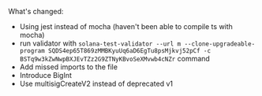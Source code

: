 What's changed:
* Using jest instead of mocha (haven't been able to compile ts with mocha)
* run validator with `solana-test-validator --url m --clone-upgradeable-program SQDS4ep65T869zMMBKyuUq6aD6EgTu8psMjkvj52pCf -c BSTq9w3kZwNwpBXJEvTZz2G9ZTNyKBvoSeXMvwb4cNZr` command
* Add missed imports to the file
* Introduce BigInt
* Use multisigCreateV2 instead of deprecated v1